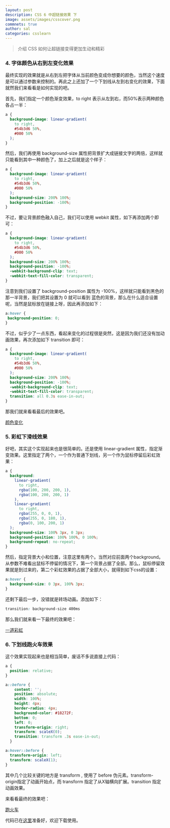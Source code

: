 ```yaml
---
layout: post
description: CSS 6 中超链接效果 下
image: assets/images/csscover.png
commnets: true
author: sal
categories: csslearn
---
```

> 介绍 CSS 如何让超链接变得更加生动和精彩


### 4. 字体颜色从右到左变化效果

最终实现的效果就是从右到左把字体从当前颜色变成你想要的颜色，当然这个速度是可以通过参数来控制的。再此之上还加了一个下划线从左到右变化的效果，下面就然我们来看看是如何实现的吧。

首先，我们指定一个颜色渐变效果，to right 表示从左到右，而50%表示两种颜色各占一半：

```css
a {
  background-image: linear-gradient(
    to right,
    #54b3d6 50%,
    #000 50%
  );
}
```

然后，我们再使用 background-size 属性把背景扩大成链接文字的两倍，这样就只能看到其中一种颜色了，加上之后就是这个样子：

```css
a {
  background-image: linear-gradient(
    to right,
    #54b3d6 50%,
    #000 50%
  );
  background-size: 200% 100%;
  background-position: -100%;
}
```

不过，要让背景颜色融入自己，我们可以使用 webkit 属性，如下再添加两个即可：

```css
a {
  background-image: linear-gradient(
    to right,
    #54b3d6 50%,
    #000 50%
  );
  background-size: 200% 100%;
  background-position: -100%;
  -webkit-background-clip: text;
  -webkit-text-fill-color: transparent;
}
```

注意到我们设置了 background-position 属性为 -100%，这样就只能看到黑色的那一半背景，我们把其设置为 0 就可以看到 蓝色的背景，那么在什么适合设置呢，当然是鼠标放在链接上呀，因此再添加如下：

```css
a:hover {
 background-position: 0;
}
```

不过，似乎少了一点东西，看起来变化的过程很是突然，这是因为我们还没有加动画效果，再次添加如下 transition 即可：

```css
a {
  background-image: linear-gradient(
    to right,
    #54b3d6 50%,
    #000 50%
  );
  background-size: 200% 100%;
  background-position: -100%;
  -webkit-background-clip: text;
  -webkit-text-fill-color: transparent;
  transition: all 0.3s ease-in-out;
}
```

那我们就来看看最后的效果吧。

<a class="swappingcolor" href="#">颜色变化</a>


### 5. 彩虹下滑线效果

好吧，其实这个实现起来也是很简单的。还是使用 linear-gradient 属性，指定渐变效果。这里指定了两个，一个作为普通下划线，另一个作为鼠标停留后彩虹效果：

```css
a {
  background:
    linear-gradient(
      to right,
      rgba(100, 200, 200, 1),
      rgba(100, 200, 200, 1)
    ),
    linear-gradient(
      to right,
      rgba(255, 0, 0, 1),
      rgba(255, 0, 180, 1),
      rgba(0, 100, 200, 1)
  );
  background-size: 100% 3px, 0 3px;
  background-position: 100% 100%, 0 100%;
  background-repeat: no-repeat;
}
```

然后，指定背景大小和位置，注意这里有两个。当然对应前面两个background。从参数不难看出鼠标不停留的情况下，第一个背景占据了全部。那么，鼠标停留效果就是到过来的，第二个彩虹效果的占据了全部大小，就得到如下css的设置：

```css
a:hover {
  background-size: 0 3px, 100% 3px;
}
```

还剩下最后一步，没错就是转场动画。添加如下：

```css
transition: background-size 400ms
```

那么我们就来看一下最终的效果吧：

<a class="rainbowlink" href="#">一道彩虹</a>

### 6. 下划线跑火车效果

这个效果实现起来也是相当简单，废话不多说直接上代码：

```css
a {
  position: relative;
}

a::before {
    content: '';
    position: absolute;
    width: 100%;
    height: 4px;
    border-radius: 4px;
    background-color: #18272F;
    bottom: 0;
    left: 0;
    transform-origin: right;
    transform: scaleX(0);
    transition: transform .3s ease-in-out;
  }

a:hover::before {
  transform-origin: left;
  transform: scaleX(1);
}
```

其中几个比较关键的地方是 transform , 使用了 before 伪元素。transform-origin指定了动画开始点，而 transform 指定了从X轴横向扩展。transition 指定动画效果。

来看看最终的效果吧：

<a class="passinglink" href="#">跑火车</a>

代码已在[这里](https://open.nativeng.org/attachments/ab96552a-a5eb-4ba8-9283-dc6ebed63052)准备好，欢迎下载使用。














